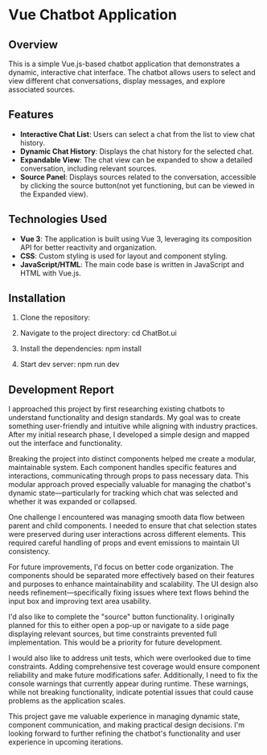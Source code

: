 # Vue Chatbot Application

## Overview

This is a simple Vue.js-based chatbot application that demonstrates a dynamic, interactive chat interface. The chatbot allows users to select and view different chat conversations, display messages, and explore associated sources.



## Features

- **Interactive Chat List**: Users can select a chat from the list to view chat history.
- **Dynamic Chat History**: Displays the chat history for the selected chat.
- **Expandable View**: The chat view can be expanded to show a detailed conversation, including relevant sources.
- **Source Panel**: Displays sources related to the conversation, accessible by clicking the source button(not yet functioning, but can be viewed in the Expanded view).
  
## Technologies Used

- **Vue 3**: The application is built using Vue 3, leveraging its composition API for better reactivity and organization.
- **CSS**: Custom styling is used for layout and component styling.
- **JavaScript/HTML**: The main code base is written in JavaScript and HTML with Vue.js.

## Installation

1. Clone the repository:

2. Navigate to the project directory:
    cd ChatBot.ui

3. Install the dependencies:
    npm install

4. Start dev server:
    npm run dev


## Development Report
I approached this project by first researching existing chatbots to understand functionality and design standards. My goal was to create something user-friendly and intuitive while aligning with industry practices. After my initial research phase, I developed a simple design and mapped out the interface and functionality.

Breaking the project into distinct components helped me create a modular, maintainable system. Each component handles specific features and interactions, communicating through props to pass necessary data. This modular approach proved especially valuable for managing the chatbot's dynamic state—particularly for tracking which chat was selected and whether it was expanded or collapsed.
    
One challenge I encountered was managing smooth data flow between parent and child components. I needed to ensure that chat selection states were preserved during user interactions across different elements. This required careful handling of props and event emissions to maintain UI consistency.

For future improvements, I'd focus on better code organization. The components should be separated more effectively based on their features and purposes to enhance maintainability and scalability. The UI design also needs refinement—specifically fixing issues where text flows behind the input box and improving text area usability.

I'd also like to complete the "source" button functionality. I originally planned for this to either open a pop-up or navigate to a side page displaying relevant sources, but time constraints prevented full implementation. This would be a priority for future development.

I would also like to address unit tests, which were overlooked due to time constraints. Adding comprehensive test coverage would ensure component reliability and make future modifications safer. Additionally, I need to fix the console warnings that currently appear during runtime. These warnings, while not breaking functionality, indicate potential issues that could cause problems as the application scales.

This project gave me valuable experience in managing dynamic state, component communication, and making practical design decisions. I'm looking forward to further refining the chatbot's functionality and user experience in upcoming iterations.
